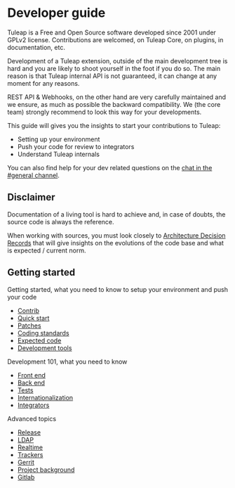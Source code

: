 # Developer guide

Tuleap is a Free and Open Source software developed since 2001 under
GPLv2 license. Contributions are welcomed, on Tuleap Core, on plugins,
in documentation, etc.

Development of a Tuleap extension, outside of the main development tree
is hard and you are likely to shoot yourself in the foot if you do so.
The main reason is that Tuleap internal API is not guaranteed, it can
change at any moment for any reasons.

REST API & Webhooks, on the other hand are very carefully maintained and
we ensure, as much as possible the backward compatibility. We (the core
team) strongly recommend to look this way for your developments.

This guide will gives you the insights to start your contributions to
Tuleap:

-   Setting up your environment
-   Push your code for review to integrators
-   Understand Tuleap internals

You can also find help for your dev related questions on the [chat in
the #general channel](https://chat.tuleap.org/).

## Disclaimer

Documentation of a living tool is hard to achieve and, in case of
doubts, the source code is always the reference.

When working with sources, you must look closely to [Architecture
Decision
Records](../adr/index.md)
that will give insights on the evolutions of the code base and what is
expected / current norm.

## Getting started

Getting started, what you need to know to setup your environment and
push your code

* [Contrib](contrib.md)
* [Quick start](quick-start.md)
* [Patches](patches.md)
* [Coding standards](coding-standards.md)
* [Expected code](expected-code.md)
* [Development tools](development-tools.md)

Development 101, what you need to know

* [Front end](./front-end.md)
* [Back end](./back-end.md)
* [Tests](./tests.md)
* [Internationalization](./internationalization.md)
* [Integrators](./integrators.md)

Advanced topics

* [Release](./release.md)
* [LDAP](./ldap.md)
* [Realtime](./realtime.md)
* [Trackers](./trackers.md)
* [Gerrit](./gerrit.md)
* [Project background](./project-background.md)
* [Gitlab](./gitlab.md)
